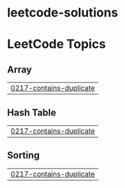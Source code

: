# leetcode-solutions
<!---LeetCode Topics Start-->
# LeetCode Topics
## Array
|  |
| ------- |
| [0217-contains-duplicate](https://github.com/disha2553/leetcode-solutions/tree/master/0217-contains-duplicate) |
## Hash Table
|  |
| ------- |
| [0217-contains-duplicate](https://github.com/disha2553/leetcode-solutions/tree/master/0217-contains-duplicate) |
## Sorting
|  |
| ------- |
| [0217-contains-duplicate](https://github.com/disha2553/leetcode-solutions/tree/master/0217-contains-duplicate) |
<!---LeetCode Topics End-->
